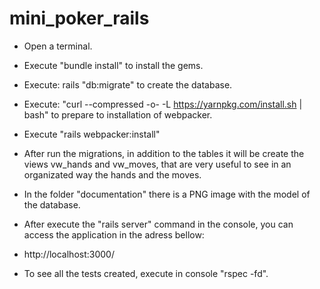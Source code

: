 # mini_poker_rails

- Open a terminal.
- Execute "bundle install" to install the gems.
- Execute: rails "db:migrate" to create the database.
- Execute: "curl --compressed -o- -L https://yarnpkg.com/install.sh | bash" to prepare to installation of webpacker.
- Execute "rails webpacker:install"

- After run the migrations, in addition to the tables it will be create the views vw_hands and vw_moves, that are very useful to see in an organizated way the hands and the moves.

- In the folder "documentation" there is a PNG image with the model of the database.

- After execute the "rails server" command in the console, you can access the application in the adress bellow:
- http://localhost:3000/

- To see all the tests created, execute in console "rspec -fd".